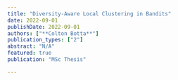 ```yaml
---
title: "Diversity-Aware Local Clustering in Bandits"
date: 2022-09-01
publishDate: 2022-09-01
authors: ["**Colton Botta**"]
publication_types: ["2"]
abstract: "N/A"
featured: true
publication: "MSc Thesis"

---
```

